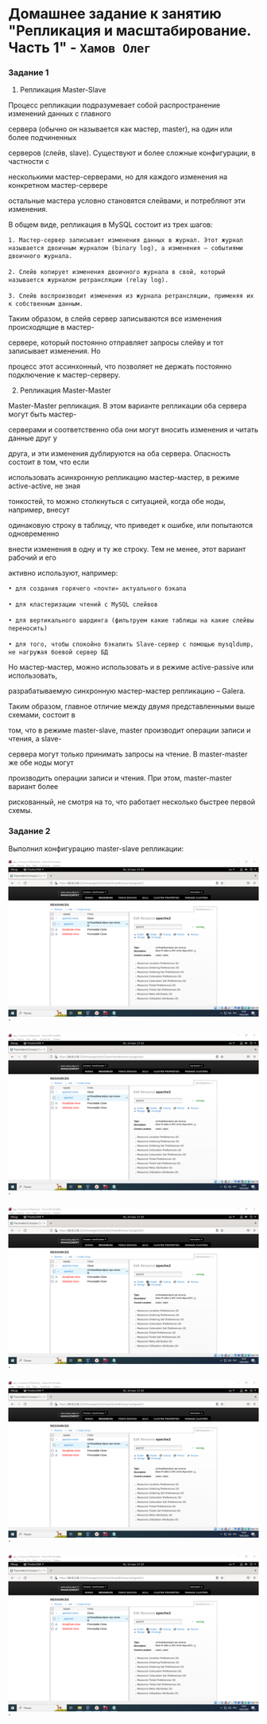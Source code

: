 # Домашнее задание к занятию "Репликация и масштабирование. Часть 1" - `Хамов Олег`

### Задание 1

1. Репликация Master-Slave

Процесс репликации подразумевает собой распространение изменений данных с главного

сервера (обычно он называется как мастер, master), на один или более подчиненных

серверов (слейв, slave). Существуют и более сложные конфигурации, в частности с

несколькими мастер-серверами, но для каждого изменения на конкретном мастер-сервере

остальные мастера условно становятся слейвами, и потребляют эти изменения.

В общем виде, репликация в MySQL состоит из трех шагов:

    1. Мастер-сервер записывает изменения данных в журнал. Этот журнал называется двоичным журналом (binary log), а изменения — событиями двоичного журнала.

    2. Слейв копирует изменения двоичного журнала в свой, который называется журналом ретрансляции (relay log).

    3. Слейв воспроизводит изменения из журнала ретрансляции, применяя их к собственным данным.

Таким образом, в слейв сервер записываются все изменения происходящие в мастер-

сервере, который постоянно отправляет запросы слейву и тот записывает изменения. Но

процесс этот ассинхонный, что позволяет не держать постоянно подключение к мастер-серверу.

2. Репликация Master-Master

Master-Master репликация. В этом варианте репликации оба сервера могут быть мастер-

серверами и соответственно оба они могут вносить изменения и читать данные друг у

друга, и эти изменения дублируются на оба сервера. Опасность состоит в том, что если

использовать асинхронную репликацию мастер-мастер, в режиме active-active, не зная

тонкостей, то можно столкнуться с ситуацией, когда обе ноды, например, внесут

одинаковую строку в таблицу, что приведет к ошибке, или попытаются одновременно

внести изменения в одну и ту же строку. Тем не менее, этот вариант рабочий и его

активно используют, например:

    • для создания горячего «почти» актуального бэкапа

    • для кластеризации чтений с MySQL слейвов

    • для вертикального шардинга (фильтруем какие таблицы на какие слейвы переносить)

    • для того, чтобы спокойно бэкапить Slave-сервер с помощью mysqldump, не нагружая боевой сервер БД

Но мастер-мастер, можно использовать и в режиме active-passive или использовать,

разрабатываемую синхронную мастер-мастер репликацию – Galera.

Таким образом, главное отличие между двумя представленными выше схемами, состоит в

том, что в режиме master-slave, master производит операции записи и чтения, а slave-

сервера могут только принимать запросы на чтение. В master-master же обе ноды могут

производить операции записи и чтения. При этом, master-master вариант более

рискованный, не смотря на то, что работает несколько быстрее первой схемы.

### Задание 2

Выполнил конфигурацию master-slave репликации:

![Apache2-clone.png](https://github.com/oleghamov/Pacemaker-10-03-14-05-23-hw-/blob/master/Apache2-clone.png)`

![Apache2-clone.png](https://github.com/oleghamov/Pacemaker-10-03-14-05-23-hw-/blob/master/Apache2-clone.png)`

![Apache2-clone.png](https://github.com/oleghamov/Pacemaker-10-03-14-05-23-hw-/blob/master/Apache2-clone.png)`

![Apache2-clone.png](https://github.com/oleghamov/Pacemaker-10-03-14-05-23-hw-/blob/master/Apache2-clone.png)`

![Apache2-clone.png](https://github.com/oleghamov/Pacemaker-10-03-14-05-23-hw-/blob/master/Apache2-clone.png)`


